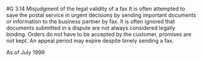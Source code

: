 #G 3.14 Misjudgment of the legal validity of a fax
It is often attempted to save the postal service in urgent decisions by sending important documents or information to the business partner by fax. It is often ignored that documents submitted in a dispute are not always considered legally binding. Orders do not have to be accepted by the customer, promises are not kept. An appeal period may expire despite timely sending a fax.

As of July 1999



